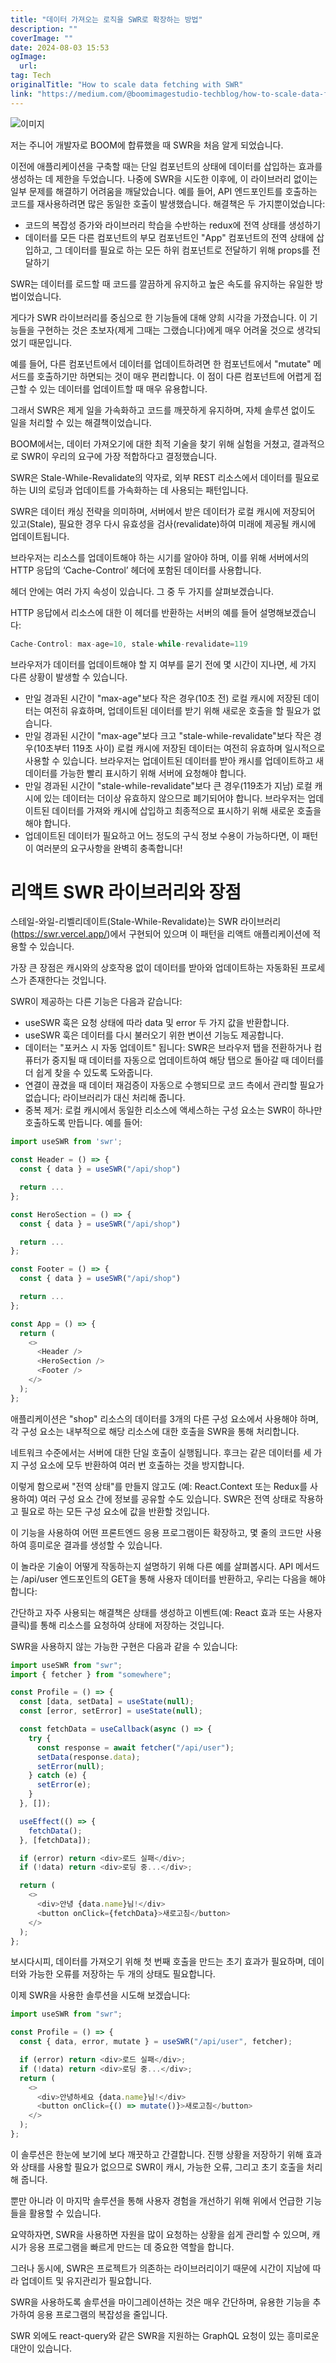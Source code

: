 ```yaml
---
title: "데이터 가져오는 로직을 SWR로 확장하는 방법"
description: ""
coverImage: ""
date: 2024-08-03 15:53
ogImage: 
  url: 
tag: Tech
originalTitle: "How to scale data fetching with SWR"
link: "https://medium.com/@boomimagestudio-techblog/how-to-scale-data-fetching-with-swr-699911506284"
---
```




![이미지](/assets/img/HowtoscaledatafetchingwithSWR_0.png)

저는 주니어 개발자로 BOOM에 합류했을 때 SWR을 처음 알게 되었습니다.

이전에 애플리케이션을 구축할 때는 단일 컴포넌트의 상태에 데이터를 삽입하는 효과를 생성하는 데 제한을 두었습니다. 나중에 SWR을 시도한 이후에, 이 라이브러리 없이는 일부 문제를 해결하기 어려움을 깨달았습니다. 예를 들어, API 엔드포인트를 호출하는 코드를 재사용하려면 많은 동일한 호출이 발생했습니다. 해결책은 두 가지뿐이었습니다:

- 코드의 복잡성 증가와 라이브러리 학습을 수반하는 redux에 전역 상태를 생성하기
- 데이터를 모든 다른 컴포넌트의 부모 컴포넌트인 "App" 컴포넌트의 전역 상태에 삽입하고, 그 데이터를 필요로 하는 모든 하위 컴포넌트로 전달하기 위해 props를 전달하기
<div class="content-ad"></div>

SWR는 데이터를 로드할 때 코드를 깔끔하게 유지하고 높은 속도를 유지하는 유일한 방법이었습니다.

게다가 SWR 라이브러리를 중심으로 한 기능들에 대해 양희 시각을 가졌습니다. 이 기능들을 구현하는 것은 초보자(제게 그때는 그랬습니다)에게 매우 어려울 것으로 생각되었기 때문입니다.

예를 들어, 다른 컴포넌트에서 데이터를 업데이트하려면 한 컴포넌트에서 "mutate" 메서드를 호출하기만 하면되는 것이 매우 편리합니다. 이 점이 다른 컴포넌트에 어렵게 접근할 수 있는 데이터를 업데이트할 때 매우 유용합니다.

그래서 SWR은 제게 일을 가속화하고 코드를 깨끗하게 유지하며, 자체 솔루션 없이도 일을 처리할 수 있는 해결책이었습니다.

<div class="content-ad"></div>

BOOM에서는, 데이터 가져오기에 대한 최적 기술을 찾기 위해 실험을 거쳤고, 결과적으로 SWR이 우리의 요구에 가장 적합하다고 결정했습니다.

SWR은 Stale-While-Revalidate의 약자로, 외부 REST 리소스에서 데이터를 필요로 하는 UI의 로딩과 업데이트를 가속화하는 데 사용되는 패턴입니다.

SWR은 데이터 캐싱 전략을 의미하며, 서버에서 받은 데이터가 로컬 캐시에 저장되어 있고(Stale), 필요한 경우 다시 유효성을 검사(revalidate)하여 미래에 제공될 캐시에 업데이트됩니다.

브라우저는 리소스를 업데이트해야 하는 시기를 알아야 하며, 이를 위해 서버에서의 HTTP 응답의 ‘Cache-Control’ 헤더에 포함된 데이터를 사용합니다.

<div class="content-ad"></div>

헤더 안에는 여러 가지 속성이 있습니다. 그 중 두 가지를 살펴보겠습니다.

HTTP 응답에서 리소스에 대한 이 헤더를 반환하는 서버의 예를 들어 설명해보겠습니다:

```js
Cache-Control: max-age=10, stale-while-revalidate=119
```

브라우저가 데이터를 업데이트해야 할 지 여부를 묻기 전에 몇 시간이 지나면, 세 가지 다른 상황이 발생할 수 있습니다.

<div class="content-ad"></div>

- 만일 경과된 시간이 "max-age"보다 작은 경우(10초 전) 로컬 캐시에 저장된 데이터는 여전히 유효하며, 업데이트된 데이터를 받기 위해 새로운 호출을 할 필요가 없습니다.
- 만일 경과된 시간이 "max-age"보다 크고 "stale-while-revalidate"보다 작은 경우(10초부터 119초 사이) 로컬 캐시에 저장된 데이터는 여전히 유효하며 일시적으로 사용할 수 있습니다. 브라우저는 업데이트된 데이터를 받아 캐시를 업데이트하고 새 데이터를 가능한 빨리 표시하기 위해 서버에 요청해야 합니다.
- 만일 경과된 시간이 "stale-while-revalidate"보다 큰 경우(119초가 지남) 로컬 캐시에 있는 데이터는 더이상 유효하지 않으므로 폐기되어야 합니다. 브라우저는 업데이트된 데이터를 가져와 캐시에 삽입하고 최종적으로 표시하기 위해 새로운 호출을 해야 합니다.
- 업데이트된 데이터가 필요하고 어느 정도의 구식 정보 수용이 가능하다면, 이 패턴이 여러분의 요구사항을 완벽히 충족합니다!

# 리액트 SWR 라이브러리와 장점

스테일-와일-리벨리데이트(Stale-While-Revalidate)는 SWR 라이브러리(https://swr.vercel.app/)에서 구현되어 있으며 이 패턴을 리액트 애플리케이션에 적용할 수 있습니다.

가장 큰 장점은 캐시와의 상호작용 없이 데이터를 받아와 업데이트하는 자동화된 프로세스가 존재한다는 것입니다.

<div class="content-ad"></div>

SWR이 제공하는 다른 기능은 다음과 같습니다:

- useSWR 훅은 요청 상태에 따라 data 및 error 두 가지 값을 반환합니다.
- useSWR 훅은 데이터를 다시 불러오기 위한 변이션 기능도 제공합니다.
- 데이터는 "포커스 시 자동 업데이트" 됩니다: SWR은 브라우저 탭을 전환하거나 컴퓨터가 중지될 때 데이터를 자동으로 업데이트하여 해당 탭으로 돌아갈 때 데이터를 더 쉽게 찾을 수 있도록 도와줍니다.
- 연결이 끊겼을 때 데이터 재검증이 자동으로 수행되므로 코드 측에서 관리할 필요가 없습니다; 라이브러리가 대신 처리해 줍니다.
- 중복 제거: 로컬 캐시에서 동일한 리소스에 액세스하는 구성 요소는 SWR이 하나만 호출하도록 만듭니다. 예를 들어:

```js
import useSWR from 'swr';

const Header = () => {
  const { data } = useSWR("/api/shop")

  return ...
};

const HeroSection = () => {
  const { data } = useSWR("/api/shop")

  return ...
};

const Footer = () => {
  const { data } = useSWR("/api/shop")

  return ...
};

const App = () => {
  return (
    <>
      <Header />
      <HeroSection />
      <Footer />
    </>
  );
};
```

애플리케이션은 "shop" 리소스의 데이터를 3개의 다른 구성 요소에서 사용해야 하며, 각 구성 요소는 내부적으로 해당 리소스에 대한 호출을 SWR을 통해 처리합니다.

<div class="content-ad"></div>

네트워크 수준에서는 서버에 대한 단일 호출이 실행됩니다. 후크는 같은 데이터를 세 가지 구성 요소에 모두 반환하여 여러 번 호출하는 것을 방지합니다.

이렇게 함으로써 "전역 상태"를 만들지 않고도 (예: React.Context 또는 Redux를 사용하여) 여러 구성 요소 간에 정보를 공유할 수도 있습니다. SWR은 전역 상태로 작용하고 필요로 하는 모든 구성 요소에 값을 반환할 것입니다.

이 기능을 사용하여 어떤 프론트엔드 응용 프로그램이든 확장하고, 몇 줄의 코드만 사용하여 흥미로운 결과를 생성할 수 있습니다.

이 놀라운 기술이 어떻게 작동하는지 설명하기 위해 다른 예를 살펴봅시다. API 메서드는 /api/user 엔드포인트의 GET을 통해 사용자 데이터를 반환하고, 우리는 다음을 해야 합니다:

<div class="content-ad"></div>

간단하고 자주 사용되는 해결책은 상태를 생성하고 이벤트(예: React 효과 또는 사용자 클릭)를 통해 리소스를 요청하여 상태에 저장하는 것입니다.

SWR을 사용하지 않는 가능한 구현은 다음과 같을 수 있습니다:

```js
import useSWR from "swr";
import { fetcher } from "somewhere";

const Profile = () => {
  const [data, setData] = useState(null);
  const [error, setError] = useState(null);

  const fetchData = useCallback(async () => {
    try {
      const response = await fetcher("/api/user");
      setData(response.data);
      setError(null);
    } catch (e) {
      setError(e);
    }
  }, []);

  useEffect(() => {
    fetchData();
  }, [fetchData]);

  if (error) return <div>로드 실패</div>;
  if (!data) return <div>로딩 중...</div>;

  return (
    <>
      <div>안녕 {data.name}님!</div>
      <button onClick={fetchData}>새로고침</button>
    </>
  );
};
```

보시다시피, 데이터를 가져오기 위해 첫 번째 호출을 만드는 초기 효과가 필요하며, 데이터와 가능한 오류를 저장하는 두 개의 상태도 필요합니다.

<div class="content-ad"></div>

이제 SWR을 사용한 솔루션을 시도해 보겠습니다:

```js
import useSWR from "swr";

const Profile = () => {
  const { data, error, mutate } = useSWR("/api/user", fetcher);

  if (error) return <div>로드 실패</div>;
  if (!data) return <div>로딩 중...</div>;
  return (
    <>
      <div>안녕하세요 {data.name}님!</div>
      <button onClick={() => mutate()}>새로고침</button>
    </>
  );
};
```

이 솔루션은 한눈에 보기에 보다 깨끗하고 간결합니다. 진행 상황을 저장하기 위해 효과와 상태를 사용할 필요가 없으므로 SWR이 캐시, 가능한 오류, 그리고 초기 호출을 처리해 줍니다.

뿐만 아니라 이 마지막 솔루션을 통해 사용자 경험을 개선하기 위해 위에서 언급한 기능들을 활용할 수 있습니다.

<div class="content-ad"></div>

요약하자면, SWR을 사용하면 자원을 많이 요청하는 상황을 쉽게 관리할 수 있으며, 캐시가 응용 프로그램을 빠르게 만드는 데 중요한 역할을 합니다.

그러나 동시에, SWR은 프로젝트가 의존하는 라이브러리이기 때문에 시간이 지남에 따라 업데이트 및 유지관리가 필요합니다.

SWR을 사용하도록 솔루션을 마이그레이션하는 것은 매우 간단하며, 유용한 기능을 추가하여 응용 프로그램의 복잡성을 줄입니다.

SWR 외에도 react-query와 같은 SWR을 지원하는 GraphQL 요청이 있는 흥미로운 대안이 있습니다.

<div class="content-ad"></div>
